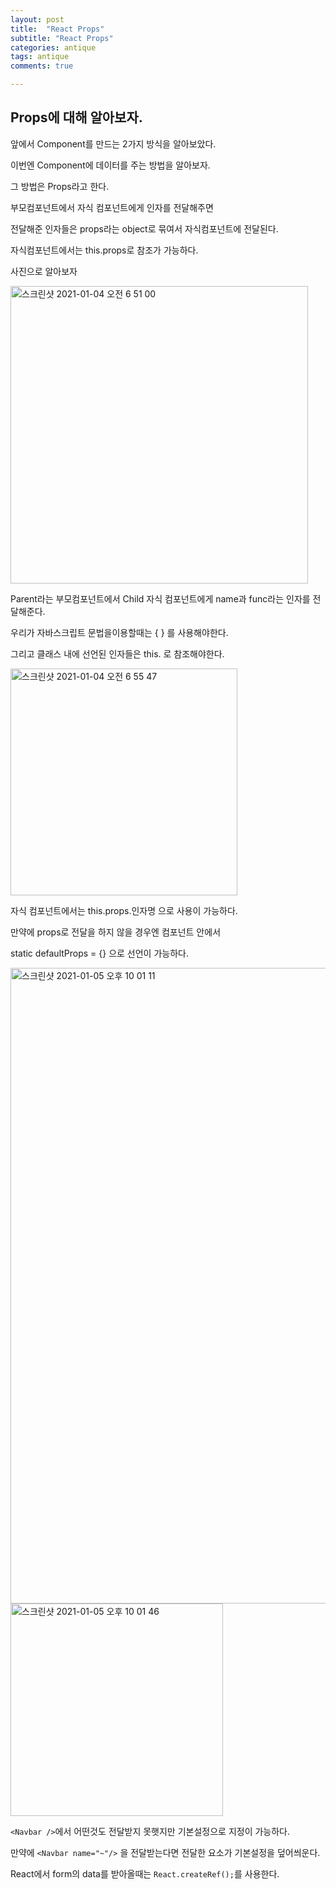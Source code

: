 ```yaml
---
layout: post
title:  "React Props"
subtitle: "React Props"
categories: antique
tags: antique
comments: true

---
```


## Props에 대해 알아보자.

앞에서 Component를 만드는 2가지 방식을 알아보았다.

이번엔 Component에 데이터를 주는 방법을 알아보자.

그 방법은 Props라고 한다.

부모컴포넌트에서 자식 컴포넌트에게 인자를 전달해주면

전달해준 인자들은 props라는 object로 묶여서 자식컴포넌트에 전달된다.

자식컴포넌트에서는 this.props로 참조가 가능하다.

사진으로 알아보자

<img width="476" alt="스크린샷 2021-01-04 오전 6 51 00" src="https://user-images.githubusercontent.com/56789064/103489625-3731d280-4e59-11eb-9dab-8f6eb9ab0054.png">

Parent라는 부모컴포넌트에서 Child 자식 컴포넌트에게 name과 func라는 인자를 전달해준다.

우리가 자바스크립트 문법을이용할때는 { } 를 사용해야한다.

그리고 클래스 내에 선언된 인자들은 this. 로 참조해야한다.

<img width="363" alt="스크린샷 2021-01-04 오전 6 55 47" src="https://user-images.githubusercontent.com/56789064/103489750-e1115f00-4e59-11eb-8fdc-1af445953c8e.png">

자식 컴포넌트에서는 this.props.인자명 으로 사용이 가능하다.

만약에 props로 전달을 하지 않을 경우엔 컴포넌트 안에서 

static defaultProps = {} 으로 선언이 가능하다.

<img width="1017" alt="스크린샷 2021-01-05 오후 10 01 11" src="https://user-images.githubusercontent.com/56789064/103649266-88e57480-4fa1-11eb-8ed2-dcef5b08d259.png">

<img width="340" alt="스크린샷 2021-01-05 오후 10 01 46" src="https://user-images.githubusercontent.com/56789064/103649328-9e5a9e80-4fa1-11eb-928d-4ffa7289a07b.png">

`<Navbar />`에서 어떤것도 전달받지 못햇지만 기본설정으로 지정이 가능하다. 

만약에 `<Navbar name="~"/>` 을 전달받는다면 전달한 요소가 기본설정을 덮어씌운다.

React에서 form의 data를 받아올때는 `React.createRef();`를 사용한다.
